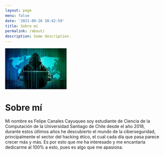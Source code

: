 ```yaml
---
layout: page
menu: false
date: '2021-09-26 20:42:59'
title: Sobre mí
permalink: /about/
description: Some description.
---
```


<img class="img-rounded" src="/assets/img/uploads/profile2.jpg" alt="Felipe Canales Cayuqueo" width="200">

# Sobre mí

Mi nombre es Felipe Canales Cayuqueo soy estudiante de Ciencia de la Computación de la Universidad Santiago de Chile desde el año 2018, durante estos útlimos años he descubierto el mundo de la ciberseguridad, principalmente el sector del hacking ético, el cual cada día que pasa parece crecer más y más. Es por esto que me ha interesado y me encantaría dedicarme al 100% a esto, pues es algo que me apasiona.

